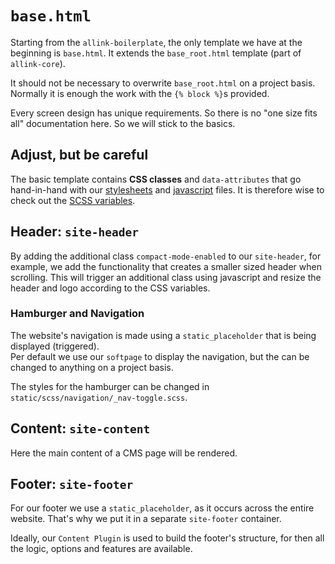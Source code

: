 # `base.html`

Starting from the `allink-boilerplate`, the only template we have at the beginning is `base.html`. It extends the `base_root.html` template (part of `allink-core`).

It should not be necessary to overwrite `base_root.html` on a project basis. Normally it is enough the work with the `{% block %}`s provided.

Every screen design has unique requirements. So there is no "one size fits all" documentation here. So we will stick to the basics.

## Adjust, but be careful

The basic template contains <strong>CSS classes</strong> and `data-attributes` that go hand-in-hand with our [stylesheets](../stylesheets/usage.md) and [javascript](../javascript/usage.md) files. It is therefore wise to check out the [SCSS variables](../stylesheets/variables.md).

## Header: `site-header`

By adding the additional class `compact-mode-enabled` to our `site-header`, for example, we add the functionality that creates a smaller sized header when scrolling. This will trigger an additional class using javascript and resize the header and logo according to the CSS variables.

### Hamburger and Navigation

The website's navigation is made using a `static_placeholder` that is being displayed (triggered).<br>
Per default we use our `softpage` to display the navigation, but the can be changed to anything on a project basis.

The styles for the hamburger can be changed in `static/scss/navigation/_nav-toggle.scss`.

## Content: `site-content`

Here the main content of a CMS page will be rendered.

## Footer: `site-footer`

For our footer we use a `static_placeholder`, as it occurs across the entire website. That's why we put it in a separate `site-footer` container.

Ideally, our `Content Plugin` is used to build the footer's structure, for then all the logic, options and features are available.
